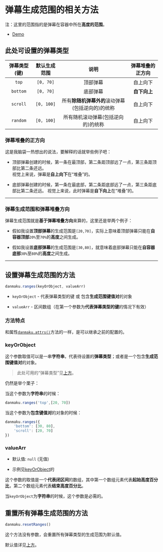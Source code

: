 # 弹幕生成范围的相关方法

注：这里的范围指的是弹幕在容器中所在**高度的范围**。

* [Demo](https://ndanmaku.xbottle.top/#限定弹幕生成范围)  

## 此处可设置的弹幕类型

| 弹幕类型(键) | 默认生成范围|说明 | 弹幕堆叠的正方向 |
|:---:|:---:|:---:|:---:|
|`top`|`[0, 70]`|顶部弹幕 | 自上向下 |
|`bottom`|`[0, 70]`|底部弹幕 | **自下向上** |
|`scroll`|`[0, 100]`|所有**除随机弹幕外的**滚动弹幕(包括逆向的)的统称| 自上向下 |
|`random`|`[0, 100]`|所有随机滚动弹幕(包括逆向的)的统称| 自上向下 |  

### 弹幕堆叠的正方向

这是我脑袋一热想出的说法，要解释的话就举些例子吧：

* 顶部弹幕创建的时候，第一条在最顶部，第二条距顶部远了一点，第三条距顶部比第二条还远。  
    视觉上来说，弹幕是**自上向下**在“堆叠”的。

* 底部弹幕创建的时候，第一条在最底部，第二条距底部远了一点，第三条距底部比第二条还远。
    视觉上来说，此时弹幕是**自下向上**在“堆叠”的。

------

### 弹幕生成范围和弹幕堆叠方向

弹幕生成范围就是**基于弹幕堆叠方向**来算的，这里还是举两个例子：

* 假如我设置**顶部弹幕**的生成范围是`[20,70]`，实际上意味着顶部弹幕只能在**自容器顶部**`20%`至`70%`的**高度**之间生成。

* 假如我设置**底部弹幕**的生成范围是`[30,80]`，就意味着底部弹幕只能在**自容器底部**`30%`至`80%`的**高度**之间生成。

------

## 设置弹幕生成范围的方法

```javascript
danmaku.ranges(keyOrObject, valueArr)
```

* `keyOrObject` - 代表弹幕类型的键 或 包含**生成范围键值对**的对象

* `valueArr` - 区间数组（在第一个参数为**代表弹幕类型的键**的情况下有效）  

### 方法特点

和属性[`danmaku.attrs()`](attributes.md#方法特点)方法的一样，是可以继承之前的配置的。

### keyOrObject

这个参数取值可以是一串**字符串**，代表待设置的**弹幕类型**；或者是一个包含**生成范围键值对**的对象。 

> 此处可用的“弹幕类型”见[上方](#此处可设置的弹幕类型)。  

仍然是举个栗子：

当这个参数为**字符串**的时候：

```javascript
danmaku.ranges('top',[20, 70])
```

当这个参数为**包含键值对**的对象的时候：

```javascript
danmaku.ranges({
    'bottom': [30, 80],
    'scroll': [20, 70]
})
```

### valueArr

* 默认值: `null` (无值)

* 示例见[keyOrObject](#keyorobject)的  

这个参数的取值是一个**代表闭区间**的数组，其中第一个数组元素代表**起始高度百分比**，第二个数组元素代表**结束高度百分比**。  

当`keyOrObject`为**字符串**的时候，这个参数是必需的。

## 重置所有弹幕生成范围的方法

```javascript
danmaku.resetRanges()
```

这个方法没有参数，会重置所有弹幕类型的生成范围为默认值。  

默认值详见[上方](#此处可设置的弹幕类型)。  